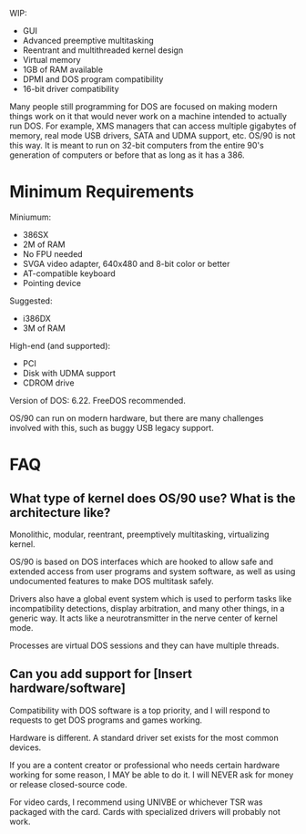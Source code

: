WIP:
- GUI
- Advanced preemptive multitasking
- Reentrant and multithreaded kernel design
- Virtual memory
- 1GB of RAM available
- DPMI and DOS program compatibility
- 16-bit driver compatibility

Many people still programming for DOS are focused on making modern things work on it that would never work on a machine intended to actually run DOS. For example, XMS managers that can access multiple gigabytes of memory, real mode USB drivers, SATA and UDMA support, etc. OS/90 is not this way. It is meant to run on 32-bit computers from the entire 90's generation of computers or before that as long as it has a 386.

# Minimum Requirements

Miniumum:
- 386SX
- 2M of RAM
- No FPU needed
- SVGA video adapter, 640x480 and 8-bit color or better
- AT-compatible keyboard
- Pointing device

Suggested:
- i386DX
- 3M of RAM

High-end (and supported):
- PCI
- Disk with UDMA support
- CDROM drive

Version of DOS: 6.22. FreeDOS recommended.

OS/90 can run on modern hardware, but there are many challenges involved with this, such as buggy USB legacy support.

# FAQ

## What type of kernel does OS/90 use? What is the architecture like?

Monolithic, modular, reentrant, preemptively multitasking, virtualizing kernel.

OS/90 is based on DOS interfaces which are hooked to allow safe and extended access from user programs and system software, as well as using undocumented features to make DOS multitask safely.

Drivers also have a global event system which is used to perform tasks like incompatibility detections, display arbitration, and many other things, in a generic way. It acts like a neurotransmitter in the nerve center of kernel mode.

Processes are virtual DOS sessions and they can have multiple threads.

## Can you add support for [Insert hardware/software]

Compatibility with DOS software is a top priority, and I will respond to requests to get DOS programs and games working.

Hardware is different. A standard driver set exists for the most common devices.

If you are a content creator or professional who needs certain hardware working for some reason, I MAY be able to do it. I will NEVER ask for money or release closed-source code.

For video cards, I recommend using UNIVBE or whichever TSR was packaged with the card. Cards with specialized drivers will probably not work.
